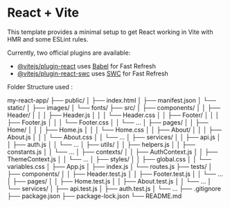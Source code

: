 # React + Vite

This template provides a minimal setup to get React working in Vite with HMR and some ESLint rules.

Currently, two official plugins are available:

- [@vitejs/plugin-react](https://github.com/vitejs/vite-plugin-react/blob/main/packages/plugin-react/README.md) uses [Babel](https://babeljs.io/) for Fast Refresh
- [@vitejs/plugin-react-swc](https://github.com/vitejs/vite-plugin-react-swc) uses [SWC](https://swc.rs/) for Fast Refresh


Folder Structure used :

my-react-app/
├── public/
│   ├── index.html
│   ├── manifest.json
│   └── static/
│       ├── images/
│       └── fonts/
├── src/
│   ├── components/
│   │   ├── Header/
│   │   │   ├── Header.js
│   │   │   └── Header.css
│   │   ├── Footer/
│   │   │   ├── Footer.js
│   │   │   └── Footer.css
│   │   └── ...
│   ├── pages/
│   │   ├── Home/
│   │   │   ├── Home.js
│   │   │   └── Home.css
│   │   ├── About/
│   │   │   ├── About.js
│   │   │   └── About.css
│   │   └── ...
│   ├── services/
│   │   ├── api.js
│   │   ├── auth.js
│   │   └── ...
│   ├── utils/
│   │   ├── helpers.js
│   │   ├── constants.js
│   │   └── ...
│   ├── contexts/
│   │   ├── AuthContext.js
│   │   ├── ThemeContext.js
│   │   └── ...
│   ├── styles/
│   │   ├── global.css
│   │   └── variables.css
│   ├── App.js
│   ├── index.js
│   └── routes.js
├── tests/
│   ├── components/
│   │   ├── Header.test.js
│   │   ├── Footer.test.js
│   │   └── ...
│   ├── pages/
│   │   ├── Home.test.js
│   │   ├── About.test.js
│   │   └── ...
│   └── services/
│       ├── api.test.js
│       ├── auth.test.js
│       └── ...
├── .gitignore
├── package.json
├── package-lock.json
└── README.md